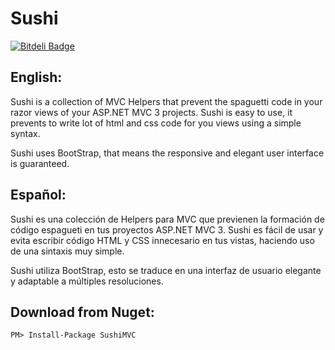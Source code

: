 # Sushi #

[![Bitdeli Badge](https://d2weczhvl823v0.cloudfront.net/jmanuelcorral/sushi/trend.png)](https://bitdeli.com/free "Bitdeli Badge")

## English: ##

Sushi is a collection of MVC Helpers that prevent the spaguetti code in your razor views of your ASP.NET MVC 3 projects. Sushi is easy to use, it prevents to write lot of html and css code for you views using a simple syntax.

Sushi uses BootStrap, that means the responsive and elegant user interface is guaranteed.

## Español: ##

Sushi es una colección de Helpers para MVC que previenen la formación de código espagueti en tus proyectos ASP.NET MVC 3. Sushi es fácil de usar y evita escribir código HTML y CSS innecesario en tus vistas, haciendo uso de una sintaxis muy simple.

Sushi utiliza BootStrap, esto se traduce en una interfaz de usuario elegante y adaptable a múltiples resoluciones.

## Download from Nuget: ##

`PM> Install-Package SushiMVC `